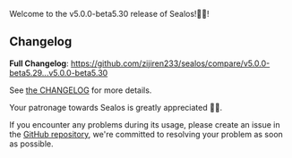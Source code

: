 Welcome to the v5.0.0-beta5.30 release of Sealos!🎉🎉!



## Changelog

**Full Changelog**: https://github.com/zijiren233/sealos/compare/v5.0.0-beta5.29...v5.0.0-beta5.30

See [the CHANGELOG](https://github.com/zijiren233/sealos/blob/main/CHANGELOG/CHANGELOG.md) for more details.

Your patronage towards Sealos is greatly appreciated 🎉🎉.

If you encounter any problems during its usage, please create an issue in the [GitHub repository](https://github.com/zijiren233/sealos), we're committed to resolving your problem as soon as possible.

